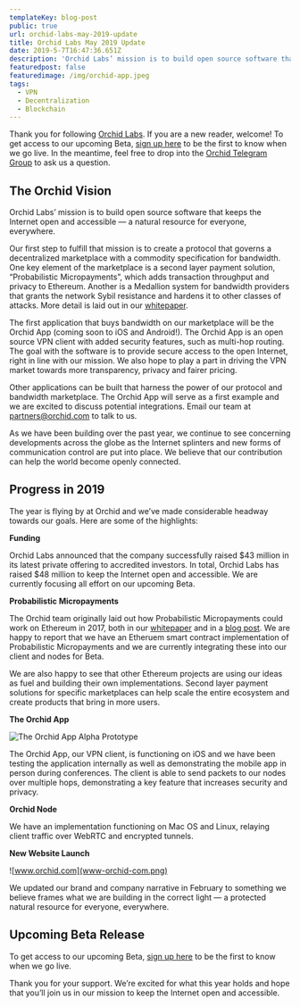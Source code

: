 ```yaml
---
templateKey: blog-post
public: true
url: orchid-labs-may-2019-update
title: Orchid Labs May 2019 Update
date: 2019-5-7T16:47:36.651Z
description: 'Orchid Labs’ mission is to build open source software that keeps the Internet open and accessible — a natural resource for everyone, everywhere.'
featuredpost: false
featuredimage: /img/orchid-app.jpeg
tags:
  - VPN
  - Decentralization
  - Blockchain
---
```


Thank you for following [Orchid Labs](https://orchid.com/). If you are a new reader, welcome! To get access to our upcoming Beta, [sign up here](http://eepurl.com/dla1jH) to be the first to know when we go live. In the meantime, feel free to drop into the [Orchid Telegram Group](https://t.me/OrchidOfficial) to ask us a question.

## The Orchid Vision
Orchid Labs’ mission is to build open source software that keeps the Internet open and accessible — a natural resource for everyone, everywhere.

Our first step to fulfill that mission is to create a protocol that governs a decentralized marketplace with a commodity specification for bandwidth. One key element of the marketplace is a second layer payment solution, “Probabilistic Micropayments”, which adds transaction throughput and privacy to Ethereum. Another is a Medallion system for bandwidth providers that grants the network Sybil resistance and hardens it to other classes of attacks. More detail is laid out in our [whitepaper](https://www.orchid.com/whitepaper.pdf).

The first application that buys bandwidth on our marketplace will be the Orchid App (coming soon to iOS and Android!). The Orchid App is an open source VPN client with added security features, such as multi-hop routing. The goal with the software is to provide secure access to the open Internet, right in line with our mission. We also hope to play a part in driving the VPN market towards more transparency, privacy and fairer pricing.

Other applications can be built that harness the power of our protocol and bandwidth marketplace. The Orchid App will serve as a first example and we are excited to discuss potential integrations. Email our team at [partners@orchid.com](mailto:partners@orchid.com) to talk to us.

As we have been building over the past year, we continue to see concerning developments across the globe as the Internet splinters and new forms of communication control are put into place. We believe that our contribution can help the world become openly connected.

## Progress in 2019
The year is flying by at Orchid and we’ve made considerable headway towards our goals. Here are some of the highlights:

**Funding**

Orchid Labs announced that the company successfully raised $43 million in its latest private offering to accredited investors. In total, Orchid Labs has raised $48 million to keep the Internet open and accessible. We are currently focusing all effort on our upcoming Beta.

**Probabilistic Micropayments**

The Orchid team originally laid out how Probabilistic Micropayments could work on Ethereum in 2017, both in our [whitepaper](https://www.orchid.com/whitepaper.pdf) and in a [blog post](https://medium.com/@gustav.simonsson/ethereum-probabilistic-micropayments-ae6e6cd85a06). We are happy to report that we have an Etheruem smart contract implementation of Probabilistic Micropayments and we are currently integrating these into our client and nodes for Beta.

We are also happy to see that other Ethereum projects are using our ideas as fuel and building their own implementations. Second layer payment solutions for specific marketplaces can help scale the entire ecosystem and create products that bring in more users.

**The Orchid App**

![The Orchid App Alpha Prototype](/img/orchid-app.jpeg)

The Orchid App, our VPN client, is functioning on iOS and we have been testing the application internally as well as demonstrating the mobile app in person during conferences. The client is able to send packets to our nodes over multiple hops, demonstrating a key feature that increases security and privacy.

**Orchid Node**

We have an implementation functioning on Mac OS and Linux, relaying client traffic over WebRTC and encrypted tunnels.

**New Website Launch**

![www.orchid.com](www-orchid-com.png)

We updated our brand and company narrative in February to something we believe frames what we are building in the correct light — a protected natural resource for everyone, everywhere.

## Upcoming Beta Release
To get access to our upcoming Beta, [sign up here](http://eepurl.com/dla1jH) to be the first to know when we go live.

Thank you for your support. We’re excited for what this year holds and hope that you’ll join us in our mission to keep the Internet open and accessible.